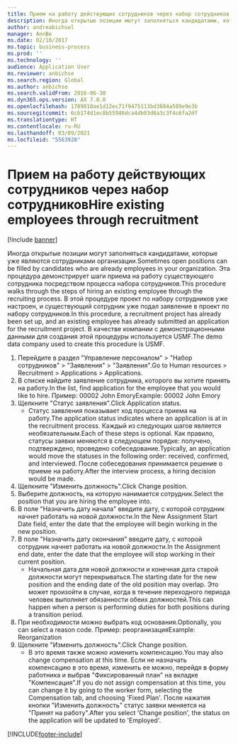 ```yaml
---
title: Прием на работу действующих сотрудников через набор сотрудников
description: Иногда открытые позиции могут заполняться кандидатами, которые уже являются сотрудниками организации.
author: andreabichsel
manager: AnnBe
ms.date: 02/10/2017
ms.topic: business-process
ms.prod: ''
ms.technology: ''
audience: Application User
ms.reviewer: anbichse
ms.search.region: Global
ms.author: anbichse
ms.search.validFrom: 2016-06-30
ms.dyn365.ops.version: AX 7.0.0
ms.openlocfilehash: 1789818ae1d12ec71f9475113bd3684a589e9e3b
ms.sourcegitcommit: 6cb174d1ec8b55946dca4db03d6a3c3f4c6fa2df
ms.translationtype: HT
ms.contentlocale: ru-RU
ms.lasthandoff: 03/09/2021
ms.locfileid: "5563928"
---
```

# <a name="hire-existing-employees-through-recruitment"></a><span data-ttu-id="03ebd-103">Прием на работу действующих сотрудников через набор сотрудников</span><span class="sxs-lookup"><span data-stu-id="03ebd-103">Hire existing employees through recruitment</span></span>

[!include [banner](../../includes/banner.md)]

<span data-ttu-id="03ebd-104">Иногда открытые позиции могут заполняться кандидатами, которые уже являются сотрудниками организации.</span><span class="sxs-lookup"><span data-stu-id="03ebd-104">Sometimes open positions can be filled by candidates who are already employees in your organization.</span></span> <span data-ttu-id="03ebd-105">Эта процедура демонстрирует шаги приема на работу существующего сотрудника посредством процесса набора сотрудников.</span><span class="sxs-lookup"><span data-stu-id="03ebd-105">This procedure walks through the steps of hiring an existing employee through the recruiting process.</span></span> <span data-ttu-id="03ebd-106">В этой процедуре проект по набору сотрудников уже настроен, и существующий сотрудник уже подал заявление в проект по набору сотрудников.</span><span class="sxs-lookup"><span data-stu-id="03ebd-106">In this procedure, a recruitment project has already been set up, and an existing employee has already submitted an application for the recruitment project.</span></span> <span data-ttu-id="03ebd-107">В качестве компании с демонстрационными данными для создания этой процедуры используется USMF.</span><span class="sxs-lookup"><span data-stu-id="03ebd-107">The demo data company used to create this procedure is USMF.</span></span>

1. <span data-ttu-id="03ebd-108">Перейдите в раздел "Управление персоналом" > "Набор сотрудников" > "Заявления" > "Заявления".</span><span class="sxs-lookup"><span data-stu-id="03ebd-108">Go to Human resources > Recruitment > Applications > Applications.</span></span>
2. <span data-ttu-id="03ebd-109">В списке найдите заявление сотрудника, которого вы хотите принять на работу.</span><span class="sxs-lookup"><span data-stu-id="03ebd-109">In the list, find application for the employee that you would like to hire.</span></span> <span data-ttu-id="03ebd-110">Пример: 00002 John Emory</span><span class="sxs-lookup"><span data-stu-id="03ebd-110">Example:  00002  John Emory</span></span>
3. <span data-ttu-id="03ebd-111">Щелкните "Статус заявления".</span><span class="sxs-lookup"><span data-stu-id="03ebd-111">Click Application status.</span></span>
    * <span data-ttu-id="03ebd-112">Статус заявления показывает ход процесса приема на работу.</span><span class="sxs-lookup"><span data-stu-id="03ebd-112">The application status indicates where an application is at in the recruitment process.</span></span>  <span data-ttu-id="03ebd-113">Каждый из следующих шагов является необязательным.</span><span class="sxs-lookup"><span data-stu-id="03ebd-113">Each of these steps is optional.</span></span> <span data-ttu-id="03ebd-114">Как правило, статусы заявки меняются в следующем порядке: получено, подтверждено, проведено собеседование.</span><span class="sxs-lookup"><span data-stu-id="03ebd-114">Typically, an application would move the statuses in the following order:  received, confirmed, and interviewed.</span></span> <span data-ttu-id="03ebd-115">После собеседования принимается решение о приеме на работу.</span><span class="sxs-lookup"><span data-stu-id="03ebd-115">After the interview process, a hiring decision would be made.</span></span>  
4. <span data-ttu-id="03ebd-116">Щелкните "Изменить должность".</span><span class="sxs-lookup"><span data-stu-id="03ebd-116">Click Change position.</span></span>
5. <span data-ttu-id="03ebd-117">Выберите должность, на которую нанимается сотрудник.</span><span class="sxs-lookup"><span data-stu-id="03ebd-117">Select the position that you are hiring the employee into.</span></span>
6. <span data-ttu-id="03ebd-118">В поле "Назначить дату начала" введите дату, с которой сотрудник начнет работать на новой должности.</span><span class="sxs-lookup"><span data-stu-id="03ebd-118">In the New Assignment Start Date field, enter the date that the employee will begin working in the new position.</span></span>  
7. <span data-ttu-id="03ebd-119">В поле "Назначить дату окончания" введите дату, с которой сотрудник начнет работать на новой должности.</span><span class="sxs-lookup"><span data-stu-id="03ebd-119">In the Assignment end date, enter the date that the employee will stop working in their current position.</span></span>
    * <span data-ttu-id="03ebd-120">Начальная дата для новой должности и конечная дата старой должности могут перекрываться.</span><span class="sxs-lookup"><span data-stu-id="03ebd-120">The starting date for the new position and the ending date of the old position may overlap.</span></span> <span data-ttu-id="03ebd-121">Это может произойти в случае, когда в течение переходного периода человек выполняет обязанности обеих должностей.</span><span class="sxs-lookup"><span data-stu-id="03ebd-121">This can happen when a person is performing duties for both positions during a transition period.</span></span>  
8. <span data-ttu-id="03ebd-122">При необходимости можно выбрать код основания.</span><span class="sxs-lookup"><span data-stu-id="03ebd-122">Optionally, you can select a reason code.</span></span> <span data-ttu-id="03ebd-123">Пример: реорганизация</span><span class="sxs-lookup"><span data-stu-id="03ebd-123">Example: Reorganization</span></span>
9. <span data-ttu-id="03ebd-124">Щелкните "Изменить должность".</span><span class="sxs-lookup"><span data-stu-id="03ebd-124">Click Change position.</span></span>
    * <span data-ttu-id="03ebd-125">В это время также можно изменить компенсацию.</span><span class="sxs-lookup"><span data-stu-id="03ebd-125">You may also change compensation at this time.</span></span> <span data-ttu-id="03ebd-126">Если не назначать компенсацию в это время, изменить ее можно, перейдя в форму работника и выбрав "Фиксированный план" на вкладке "Компенсация".</span><span class="sxs-lookup"><span data-stu-id="03ebd-126">If you do not assign compensation at this time, you can change it by going to the worker form, selecting the Compensation tab, and choosing 'Fixed Plan'.</span></span> <span data-ttu-id="03ebd-127">После нажатия кнопки "Изменить должность" статус заявки меняется на "Принят на работу".</span><span class="sxs-lookup"><span data-stu-id="03ebd-127">After you select 'Change position', the status on the application will be updated to 'Employed'.</span></span>  



[!INCLUDE[footer-include](../../../../includes/footer-banner.md)]